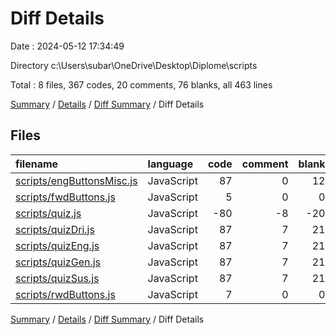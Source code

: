 # Diff Details

Date : 2024-05-12 17:34:49

Directory c:\\Users\\subar\\OneDrive\\Desktop\\Diplome\\scripts

Total : 8 files,  367 codes, 20 comments, 76 blanks, all 463 lines

[Summary](results.md) / [Details](details.md) / [Diff Summary](diff.md) / Diff Details

## Files
| filename | language | code | comment | blank | total |
| :--- | :--- | ---: | ---: | ---: | ---: |
| [scripts/engButtonsMisc.js](/scripts/engButtonsMisc.js) | JavaScript | 87 | 0 | 12 | 99 |
| [scripts/fwdButtons.js](/scripts/fwdButtons.js) | JavaScript | 5 | 0 | 0 | 5 |
| [scripts/quiz.js](/scripts/quiz.js) | JavaScript | -80 | -8 | -20 | -108 |
| [scripts/quizDri.js](/scripts/quizDri.js) | JavaScript | 87 | 7 | 21 | 115 |
| [scripts/quizEng.js](/scripts/quizEng.js) | JavaScript | 87 | 7 | 21 | 115 |
| [scripts/quizGen.js](/scripts/quizGen.js) | JavaScript | 87 | 7 | 21 | 115 |
| [scripts/quizSus.js](/scripts/quizSus.js) | JavaScript | 87 | 7 | 21 | 115 |
| [scripts/rwdButtons.js](/scripts/rwdButtons.js) | JavaScript | 7 | 0 | 0 | 7 |

[Summary](results.md) / [Details](details.md) / [Diff Summary](diff.md) / Diff Details